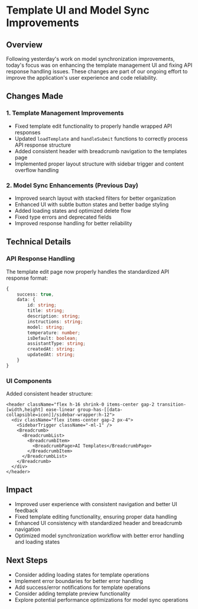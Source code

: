 # Template UI and Model Sync Improvements

## Overview
Following yesterday's work on model synchronization improvements, today's focus was on enhancing the template management UI and fixing API response handling issues. These changes are part of our ongoing effort to improve the application's user experience and code reliability.

## Changes Made

### 1. Template Management Improvements
- Fixed template edit functionality to properly handle wrapped API responses
- Updated `loadTemplate` and `handleSubmit` functions to correctly process API response structure
- Added consistent header with breadcrumb navigation to the templates page
- Implemented proper layout structure with sidebar trigger and content overflow handling

### 2. Model Sync Enhancements (Previous Day)
- Improved search layout with stacked filters for better organization
- Enhanced UI with subtle button states and better badge styling
- Added loading states and optimized delete flow
- Fixed type errors and deprecated fields
- Improved response handling for better reliability

## Technical Details

### API Response Handling
The template edit page now properly handles the standardized API response format:
```typescript
{
    success: true,
    data: {
        id: string;
        title: string;
        description: string;
        instructions: string;
        model: string;
        temperature: number;
        isDefault: boolean;
        assistantType: string;
        createdAt: string;
        updatedAt: string;
    }
}
```

### UI Components
Added consistent header structure:
```tsx
<header className="flex h-16 shrink-0 items-center gap-2 transition-[width,height] ease-linear group-has-[[data-collapsible=icon]]/sidebar-wrapper:h-12">
  <div className="flex items-center gap-2 px-4">
    <SidebarTrigger className="-ml-1" />
    <Breadcrumb>
      <BreadcrumbList>
        <BreadcrumbItem>
          <BreadcrumbPage>AI Templates</BreadcrumbPage>
        </BreadcrumbItem>
      </BreadcrumbList>
    </Breadcrumb>
  </div>
</header>
```

## Impact
- Improved user experience with consistent navigation and better UI feedback
- Fixed template editing functionality, ensuring proper data handling
- Enhanced UI consistency with standardized header and breadcrumb navigation
- Optimized model synchronization workflow with better error handling and loading states

## Next Steps
- Consider adding loading states for template operations
- Implement error boundaries for better error handling
- Add success/error notifications for template operations
- Consider adding template preview functionality
- Explore potential performance optimizations for model sync operations 